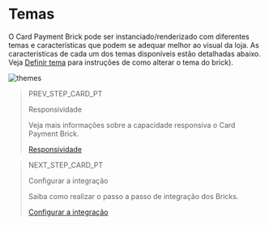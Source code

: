 # Temas

O Card Payment Brick pode ser instanciado/renderizado com diferentes temas e características que podem se adequar melhor ao visual da loja. As características de cada um dos temas disponíveis estão detalhadas abaixo. Veja [Definir tema](/developers/pt/docs/checkout-bricks-beta/additional-customization/set-theme) para instruções de como alterar o tema do brick).

![themes](checkout-bricks/themes-paymentcard-pt.png)

> PREV_STEP_CARD_PT
>
> Responsividade
>
> Veja mais informações sobre a capacidade responsiva o Card Payment Brick.
>
> [Responsividade](/developers/pt/docs/checkout-bricks-beta/responsiviness)

> NEXT_STEP_CARD_PT
>
> Configurar a integração
>
> Saiba como realizar o passo a passo de integração dos Bricks.
>
> [Configurar a integração](/developers/pt/docs/checkout-bricks-beta/configure-integration)